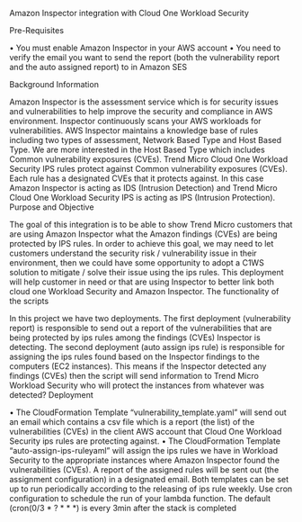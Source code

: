 Amazon Inspector integration with Cloud One Workload Security

Pre-Requisites

• You must enable Amazon Inspector in your AWS account
• You need to verify the email you want to send the report (both the vulnerability report and the auto assigned report) to in Amazon SES

Background Information

Amazon Inspector is the assessment service which is for security issues and vulnerabilities to help improve the security and compliance in AWS environment. Inspector continuously scans your AWS workloads for vulnerabilities. AWS Inspector maintains a knowledge base of rules including two types of assessment, Network Based Type and Host Based Type. We are more interested in the Host Based Type which includes Common vulnerability exposures (CVEs).
Trend Micro Cloud One Workload Security IPS rules protect against Common vulnerability exposures (CVEs). Each rule has a designated CVEs that it protects against.
In this case Amazon Inspector is acting as IDS (Intrusion Detection) and Trend Micro Cloud One Workload Security IPS is acting as IPS (Intrusion Protection).
Purpose and Objective

The goal of this integration is to be able to show Trend Micro customers that are using Amazon Inspector what the Amazon findings (CVEs) are being protected by IPS rules. In order to achieve this goal, we may need to let customers understand the security risk / vulnerability issue in their environment, then we could have some opportunity to adopt a C1WS solution to mitigate / solve their issue using the ips rules.
This deployment will help customer in need or that are using Inspector to better link both cloud one Workload Security and Amazon Inspector.
The functionality of the scripts

In this project we have two deployments. The first deployment (vulnerability report) is responsible to send out a report of the vulnerabilities that are being protected by ips rules among the findings (CVEs) Inspector is detecting. The second deployment (auto assign ips rule) is responsible for assigning the ips rules found based on the Inspector findings to the computers (EC2 instances). This means if the Inspector detected any findings (CVEs) then the script will send information to Trend Micro Workload Security who will protect the instances from whatever was detected?
Deployment

• The CloudFormation Template “vulnerability_template.yaml” will send out an email which contains a csv file which is a report (the list) of the vulnerabilities (CVEs) in the client AWS account that Cloud One Workload Security ips rules are protecting against.
• The CloudFormation Template “auto-assign-ips-ruleyaml” will assign the ips rules we have in Workload Security to the appropriate instances where Amazon Inspector found the vulnerabilities (CVEs). A report of the assigned rules will be sent out (the assignment configuration) in a designated email.
Both templates can be set up to run periodically according to the releasing of ips rule weekly.
Use cron configuration to schedule the run of your lambda function. The default (cron(0/3 * ? * * *) is every 3min after the stack is completed
